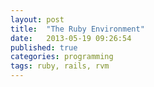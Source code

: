 ```yaml
---
layout: post
title:  "The Ruby Environment"
date:   2013-05-19 09:26:54
published: true 
categories: programming
tags: ruby, rails, rvm
---
```



